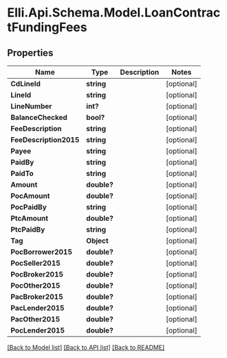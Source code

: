 # Elli.Api.Schema.Model.LoanContractFundingFees
## Properties

Name | Type | Description | Notes
------------ | ------------- | ------------- | -------------
**CdLineId** | **string** |  | [optional] 
**LineId** | **string** |  | [optional] 
**LineNumber** | **int?** |  | [optional] 
**BalanceChecked** | **bool?** |  | [optional] 
**FeeDescription** | **string** |  | [optional] 
**FeeDescription2015** | **string** |  | [optional] 
**Payee** | **string** |  | [optional] 
**PaidBy** | **string** |  | [optional] 
**PaidTo** | **string** |  | [optional] 
**Amount** | **double?** |  | [optional] 
**PocAmount** | **double?** |  | [optional] 
**PocPaidBy** | **string** |  | [optional] 
**PtcAmount** | **double?** |  | [optional] 
**PtcPaidBy** | **string** |  | [optional] 
**Tag** | **Object** |  | [optional] 
**PocBorrower2015** | **double?** |  | [optional] 
**PocSeller2015** | **double?** |  | [optional] 
**PocBroker2015** | **double?** |  | [optional] 
**PocOther2015** | **double?** |  | [optional] 
**PacBroker2015** | **double?** |  | [optional] 
**PacLender2015** | **double?** |  | [optional] 
**PacOther2015** | **double?** |  | [optional] 
**PocLender2015** | **double?** |  | [optional] 

[[Back to Model list]](../README.md#documentation-for-models) [[Back to API list]](../README.md#documentation-for-api-endpoints) [[Back to README]](../README.md)

